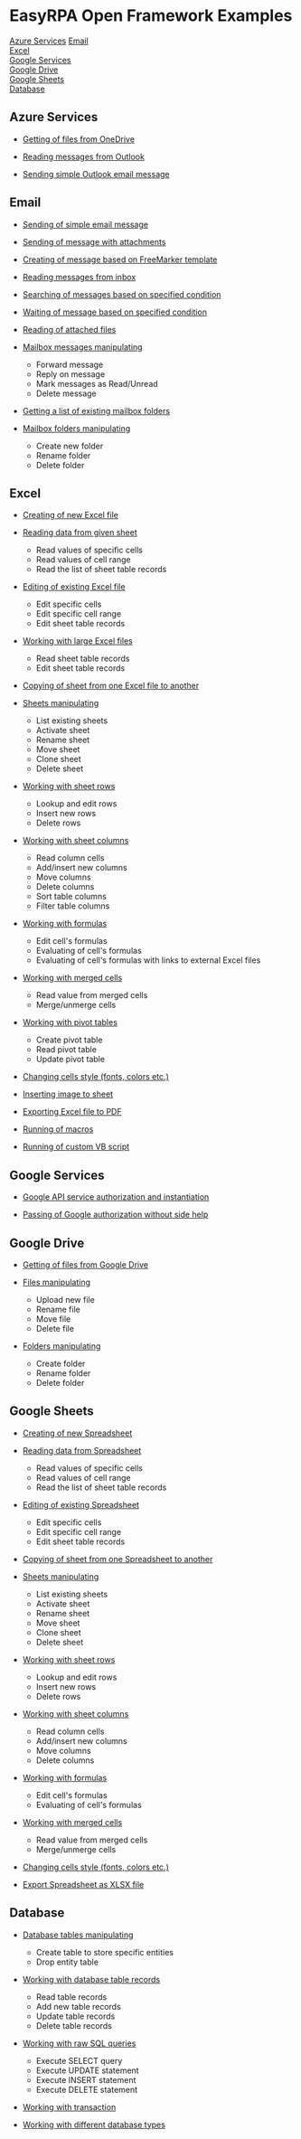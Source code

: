 # EasyRPA Open Framework Examples

 [Azure Services](#azure-services)
 [Email](#email)  
 [Excel](#excel)  
 [Google Services](#google-services)  
 [Google Drive](#google-drive)  
 [Google Sheets](#google-sheets)  
 [Database](#database)  

## Azure Services

- [Getting of files from OneDrive](azure-services/onedrive-files-listing)

- [Reading messages from Outlook](azure-services/outlook-message-reading)

- [Sending simple Outlook email message](azure-services/outlook-message-sending)
 
## Email

- [Sending of simple email message](email/simple-message-sending)

- [Sending of message with attachments](email/message-sending-with-attachments)

- [Creating of message based on FreeMarker template](email/template-based-message-creating)

- [Reading messages from inbox](email/inbox-messages-listing)

- [Searching of messages based on specified condition](email/messages-searching)

- [Waiting of message based on specified condition](email/message-waiting)

- [Reading of attached files](email/attachments-reading)

- [Mailbox messages manipulating](email/messages-manipulating) 
    * Forward message
    * Reply on message
    * Mark messages as Read/Unread    
    * Delete message   
    
- [Getting a list of existing mailbox folders](email/folders-listing)

- [Mailbox folders manipulating](email/folders-manipulating)
    * Create new folder
    * Rename folder
    * Delete folder

## Excel

 - [Creating of new Excel file](excel/excel-file-creating)
 
 - [Reading data from given sheet](excel/sheet-data-reading)
     * Read values of specific cells 
     * Read values of cell range 
     * Read the list of sheet table records    

 - [Editing of existing Excel file](excel/excel-file-editing) 
     * Edit specific cells
     * Edit specific cell range
     * Edit sheet table records   
 
 - [Working with large Excel files](excel/working-with-large-files)
     * Read sheet table records   
     * Edit sheet table records
 
 - [Copying of sheet from one Excel file to another](excel/excel-sheets-copying)    
 
 - [Sheets manipulating](excel/excel-sheets-manipulating)
    * List existing sheets
    * Activate sheet
    * Rename sheet
    * Move sheet
    * Clone sheet
    * Delete sheet 
    
 - [Working with sheet rows](excel/working-with-rows)
    * Lookup and edit rows
    * Insert new rows
    * Delete rows
  
 - [Working with sheet columns](excel/working-with-columns)
    * Read column cells
    * Add/insert new columns
    * Move columns
    * Delete columns
    * Sort table columns 
    * Filter table columns 
    
 - [Working with formulas](excel/working-with-formulas)
    * Edit cell's formulas
    * Evaluating of cell's formulas
    * Evaluating of cell's formulas with links to external Excel files
    
 - [Working with merged cells](excel/working-with-merged-cells)
    * Read value from merged cells
    * Merge/unmerge cells 
    
 - [Working with pivot tables](excel/working-with-pivot-tables)
    * Create pivot table
    * Read pivot table 
    * Update pivot table
        
 - [Changing cells style (fonts, colors etc.)](excel/cell-style-changing)
 
 - [Inserting image to sheet](excel/image-inserting)
 
 - [Exporting Excel file to PDF](excel/export-to-pdf)
 
 - [Running of macros](excel/macros-running)
 
 - [Running of custom VB script](excel/custom-vbs-running)

## Google Services

 - [Google API service authorization and instantiation](google-services/google-api-service-instantiation)

 - [Passing of Google authorization without side help](google-services/passing-authorization-by-robot)

## Google Drive

 - [Getting of files from Google Drive](google-drive/drive-files-listing)
 
 - [Files manipulating](google-drive/drive-files-manipulating)
   * Upload new file
   * Rename file
   * Move file
   * Delete file
 
 - [Folders manipulating](google-drive/drive-folders-manipulating)
    * Create folder
    * Rename folder
    * Delete folder
 
## Google Sheets

 - [Creating of new Spreadsheet](google-sheets/spreadsheet-creating)
 
 - [Reading data from Spreadsheet](google-sheets/spreadsheet-reading)
    * Read values of specific cells 
    * Read values of cell range 
    * Read the list of sheet table records   
    
 - [Editing of existing Spreadsheet](google-sheets/spreadsheet-editing) 
    * Edit specific cells
    * Edit specific cell range
    * Edit sheet table records   
    
 - [Copying of sheet from one Spreadsheet to another](google-sheets/spreadsheet-sheets-copying)
 
 - [Sheets manipulating](google-sheets/spreadsheet-sheets-manipulating)
    * List existing sheets
    * Activate sheet
    * Rename sheet
    * Move sheet
    * Clone sheet
    * Delete sheet 
     
 - [Working with sheet rows](google-sheets/working-with-sheet-rows)
    * Lookup and edit rows
    * Insert new rows
    * Delete rows
    
 - [Working with sheet columns](google-sheets/working-with-sheet-columns)
    * Read column cells
    * Add/insert new columns
    * Move columns
    * Delete columns
     
 - [Working with formulas](google-sheets/working-with-cell-formulas)
    * Edit cell's formulas
    * Evaluating of cell's formulas
     
 - [Working with merged cells](google-sheets/working-with-merges)
    * Read value from merged cells
    * Merge/unmerge cells 
     
 - [Changing cells style (fonts, colors etc.)](google-sheets/cells-style-changing)   

 - [Export Spreadsheet as XLSX file](google-sheets/export-spreadsheet-to-xlsx) 
 
## Database
  
 - [Database tables manipulating](database/tables-manipulating)
    * Create table to store specific entities
    * Drop entity table 
     
 - [Working with database table records](database/working-with-table-records)
    * Read table records
    * Add new table records
    * Update table records
    * Delete table records 
    
 - [Working with raw SQL queries](database/working-with-raw-sql)
    * Execute SELECT query
    * Execute UPDATE statement
    * Execute INSERT statement
    * Execute DELETE statement 
    
 - [Working with transaction](database/working-with-transaction)
 
 - [Working with different database types](database/working-with-different-db)

